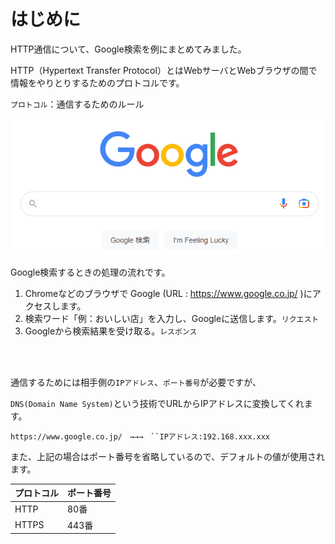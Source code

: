 # はじめに

HTTP通信について、Google検索を例にまとめてみました。




HTTP（Hypertext Transfer Protocol）とはWebサーバとWebブラウザの間で情報をやりとりするためのプロトコルです。

``プロトコル``：通信するためのルール



![Google](https://github.com/firesign2023/daily_report/blob/img/image.png "Google")

Google検索するときの処理の流れです。

1. Chromeなどのブラウザで Google (URL : https://www.google.co.jp/ )にアクセスします。  
2. 検索ワード「例：おいしい店」を入力し、Googleに送信します。``リクエスト``  
3. Googleから検索結果を受け取る。``レスポンス``  

<br><br>

通信するためには相手側の``IPアドレス``、``ポート番号``が必要ですが、

``DNS(Domain Name System)``という技術でURLからIPアドレスに変換してくれます。

~~~
https://www.google.co.jp/　→→→　``IPアドレス:192.168.xxx.xxx
~~~

また、上記の場合はポート番号を省略しているので、デフォルトの値が使用されます。<br>
    

|  プロトコル  |  ポート番号  |
| ---- | ---- |
|  HTTP  |  80番  |
|  HTTPS  |  443番  |

